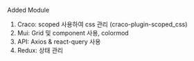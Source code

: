 Added Module

1. Craco: scoped 사용하여 css 관리 (craco-plugin-scoped_css)
2. Mui: Grid 및 component 사용, colormod
3. API: Axios & react-query 사용
4. Redux: 상태 관리
